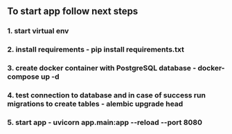 ## To start app follow next steps

### 1. start virtual env
### 2. install requirements - pip install requirements.txt
### 3. create docker container with PostgreSQL database - docker-compose up -d
### 4. test connection to database and in case of success run migrations to create tables - alembic upgrade head
### 5. start app - uvicorn app.main:app --reload --port 8080
